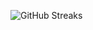 ![GitHub Streaks](https://github-streaks-mqc9.onrender.com/streak/happilli/image?theme=midnight&cache_bust=1743580387&lang=ja)

